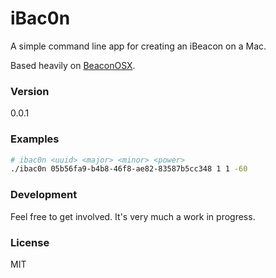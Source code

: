 # iBac0n

A simple command line app for creating an iBeacon on a Mac.

Based heavily on [BeaconOSX](https://github.com/mttrb/BeaconOSX).

### Version
0.0.1


### Examples
```sh
# ibac0n <uuid> <major> <minor> <power>
./ibac0n 05b56fa9-b4b8-46f8-ae82-83587b5cc348 1 1 -60
```

### Development

Feel free to get involved. It's very much a work in progress.


### License

MIT